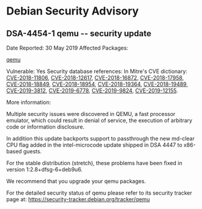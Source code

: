 
Debian Security Advisory
========================


DSA-4454-1 qemu -- security update
----------------------------------



Date Reported:
30 May 2019
Affected Packages:

[qemu](https://packages.debian.org/src:qemu)

Vulnerable:
Yes
Security database references:
In Mitre's CVE dictionary: [CVE-2018-11806](https://security-tracker.debian.org/tracker/CVE-2018-11806), [CVE-2018-12617](https://security-tracker.debian.org/tracker/CVE-2018-12617), [CVE-2018-16872](https://security-tracker.debian.org/tracker/CVE-2018-16872), [CVE-2018-17958](https://security-tracker.debian.org/tracker/CVE-2018-17958), [CVE-2018-18849](https://security-tracker.debian.org/tracker/CVE-2018-18849), [CVE-2018-18954](https://security-tracker.debian.org/tracker/CVE-2018-18954), [CVE-2018-19364](https://security-tracker.debian.org/tracker/CVE-2018-19364), [CVE-2018-19489](https://security-tracker.debian.org/tracker/CVE-2018-19489), [CVE-2019-3812](https://security-tracker.debian.org/tracker/CVE-2019-3812), [CVE-2019-6778](https://security-tracker.debian.org/tracker/CVE-2019-6778), [CVE-2019-9824](https://security-tracker.debian.org/tracker/CVE-2019-9824), [CVE-2019-12155](https://security-tracker.debian.org/tracker/CVE-2019-12155).  

More information:

Multiple security issues were discovered in QEMU, a fast processor
emulator, which could result in denial of service, the execution of
arbitrary code or information disclosure.


In addition this update backports support to passthrough the new
md-clear CPU flag added in the intel-microcode update shipped in DSA 4447
to x86-based guests.


For the stable distribution (stretch), these problems have been fixed in
version 1:2.8+dfsg-6+deb9u6.


We recommend that you upgrade your qemu packages.


For the detailed security status of qemu please refer to
its security tracker page at:
<https://security-tracker.debian.org/tracker/qemu>





